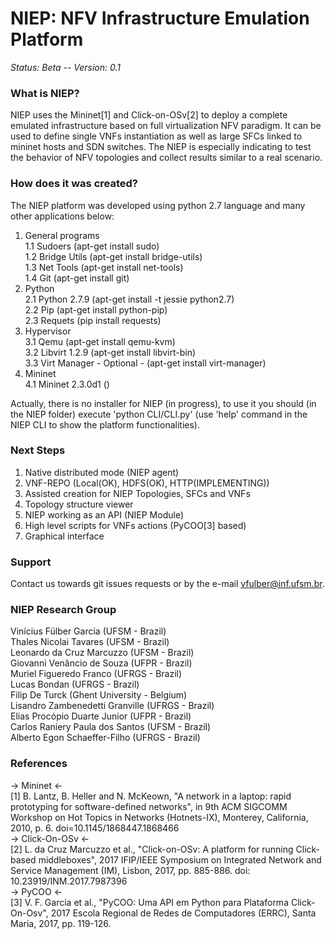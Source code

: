 NIEP: NFV Infrastructure Emulation Platform
========================================================

*Status: Beta -- Version: 0.1*

### What is NIEP?

NIEP uses the Mininet[1] and Click-on-OSv[2] to deploy a complete emulated 
infrastructure based on full virtualization NFV paradigm. It can be used to
define single VNFs instantiation as well as large SFCs linked to mininet hosts 
and SDN switches. The NIEP is especially indicating to test the behavior of
NFV topologies and collect results similar to a real scenario.  


### How does it was created?

The NIEP platform was developed using python 2.7 language and many other
applications below:

1. General programs<br/>
1.1 Sudoers (apt-get install sudo)<br/>
1.2 Bridge Utils (apt-get install bridge-utils)<br/>
1.3 Net Tools (apt-get install net-tools)<br/>
1.4 Git (apt-get install git)<br/>
2. Python<br/>
2.1 Python 2.7.9 (apt-get install -t jessie python2.7)<br/>
2.2 Pip (apt-get install python-pip)<br/>
2.3 Requets (pip install requests)<br/>
3. Hypervisor<br/>
3.1 Qemu (apt-get install qemu-kvm)<br/>
3.2 Libvirt 1.2.9 (apt-get install libvirt-bin)<br/>
3.3 Virt Manager - Optional - (apt-get install virt-manager)<br/>
4. Mininet<br/>
4.1 Mininet 2.3.0d1 ()

Actually, there is no installer for NIEP (in progress), to use
it you should (in the NIEP folder) execute 'python CLI/CLI.py' (use
'help' command in the NIEP CLI to show the platform functionalities).  

### Next Steps

1. Native distributed mode (NIEP agent)<br/>
2. VNF-REPO (Local(OK), HDFS(OK), HTTP(IMPLEMENTING))<br/>
3. Assisted creation for NIEP Topologies, SFCs and VNFs<br/>
4. Topology structure viewer<br/>
5. NIEP working as an API (NIEP Module)<br/>
6. High level scripts for VNFs actions (PyCOO[3] based)<br/>
7. Graphical interface

### Support

Contact us towards git issues requests or by the e-mail vfulber@inf.ufsm.br.

### NIEP Research Group

Vinícius Fülber Garcia (UFSM - Brazil)<br/>
Thales Nicolai Tavares (UFSM - Brazil)<br/>
Leonardo da Cruz Marcuzzo (UFSM - Brazil)<br/>
Giovanni Venâncio de Souza (UFPR - Brazil)<br/>
Muriel Figueredo Franco (UFRGS - Brazil)<br/>
Lucas Bondan (UFRGS - Brazil)<br/>
Filip De Turck (Ghent University - Belgium)<br/>
Lisandro Zambenedetti Granville (UFRGS - Brazil)<br/>
Elias Procópio Duarte Junior (UFPR - Brazil)<br/>
Carlos Raniery Paula dos Santos (UFSM - Brazil)<br/>
Alberto Egon Schaeffer-Filho (UFRGS - Brazil)

### References

-> Mininet <-<br/>
[1] B. Lantz, B. Heller and N. McKeown, "A network in a laptop: rapid prototyping for software-defined networks", in 9th ACM SIGCOMM Workshop on Hot Topics in Networks (Hotnets-IX), Monterey, California, 2010, p. 6. doi=10.1145/1868447.1868466
<br/>
-> Click-On-OSv <-<br/>
[2] L. da Cruz Marcuzzo et al., "Click-on-OSv: A platform for running Click-based middleboxes", 2017 IFIP/IEEE Symposium on Integrated Network and Service Management (IM), Lisbon, 2017, pp. 885-886. doi: 10.23919/INM.2017.7987396
<br/>
-> PyCOO <-<br/>
[3] V. F. Garcia et al., "PyCOO: Uma API em Python para Plataforma Click-On-Osv", 2017 Escola Regional de Redes de Computadores (ERRC), Santa Maria, 2017, pp. 119-126. 